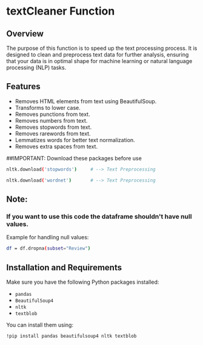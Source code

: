 # textCleaner Function

## Overview
The purpose of this function is to speed up the text processing process. 
It is designed to clean and preprocess text data for further analysis, 
ensuring that your data is in optimal shape for machine learning or natural language processing (NLP) tasks.

## Features
- Removes HTML elements from text using BeautifulSoup.
- Transforms to lower case.
- Removes punctions from text.
- Removes numbers   from text.
- Removes stopwords from text.
- Removes rarewords from text.
- Lemmatizes words for better text normalization.
- Removes extra spaces from text.

##IMPORTANT: Download these packages before use
```bash
nltk.download('stopwords')     # --> Text Preprocessing
```
```bash
nltk.download('wordnet')       # --> Text Preprocessing
```

## Note: 
### If you want to use this code the dataframe shouldn't have null values.
Example for handling null values:
```bash
df = df.dropna(subset="Review")
```

## Installation and Requirements
Make sure you have the following Python packages installed:
- `pandas`
- `BeautifulSoup4`
- `nltk`
- `textblob`

You can install them using:
```bash
!pip install pandas beautifulsoup4 nltk textblob
```
